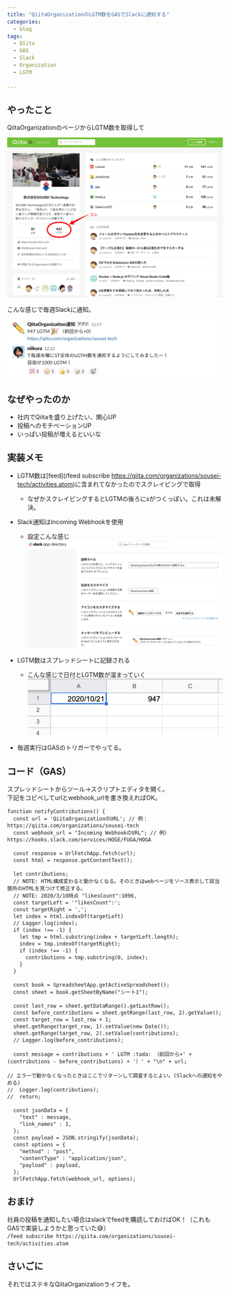 ```yaml
---
title: "QiitaOrganizationのLGTM数をGASでSlackに通知する"
categories:
  - blog
tags:
  - Qiita
  - GAS
  - Slack
  - Organization
  - LGTM

---
```


## やったこと  
  
QiitaOrganizationのページからLGTM数を取得して  
  
![image.png](/assets/images/20201022/0764fbe8-966a-2d2a-fac1-1c2c3ac3beb9.png)  
  
こんな感じで毎週Slackに通知。  
  
![image.png](/assets/images/20201022/f3bff1f2-960d-a4fe-0b93-341725078c51.png)  
  
## なぜやったのか  
  
- 社内でQiitaを盛り上げたい、関心UP  
- 投稿へのモチベーションUP  
- いっぱい投稿が増えるといいな  
  
  
## 実装メモ  
  
- LGTM数は[feed](/feed subscribe https://qiita.com/organizations/sousei-tech/activities.atom)に含まれてなかったのでスクレイピングで取得  
    - なぜかスクレイピングするとLGTMの後ろにsがつくっぽい。これは未解決。  
- Slack通知はIncoming Webhookを使用  
    - 設定こんな感じ ![image.png](/assets/images/20201022/1edd93b9-0a99-a7af-5676-c6e63e46634a.png)  
- LGTM数はスプレッドシートに記録される  
    - こんな感じで日付とLGTM数が溜まっていく ![image.png](/assets/images/20201022/5c1cab69-0e1f-433a-1e8e-5e678449eb14.png)  
  
- 毎週実行はGASのトリガーでやってる。  
  
## コード（GAS）  
  
スプレッドシートからツール→スクリプトエディタを開く。  
下記をコピペしてurlとwebhook_urlを書き換えればOK。  
  
```
function notifyContributions() {
  const url = 'QiitaOrganizationのURL'; // 例： https://qiita.com/organizations/sousei-tech
  const webhook_url = "Incoming WebhookのURL"; // 例）https://hooks.slack.com/services/HOGE/FUGA/HOGA

  const response = UrlFetchApp.fetch(url);
  const html = response.getContentText();
  
  let contributions;
  // NOTE: HTML構成変わると動かなくなる。そのときはwebページをソース表示して該当箇所のHTMLを見つけて修正する。
  // NOTE: 2020/3/10時点 "likesCount":1096,
  const targetLeft = '"likesCount":';
  const targetRight = ',';
  let index = html.indexOf(targetLeft)
  // Logger.log(index);
  if (index !== -1) {
    let tmp = html.substring(index + targetLeft.length);
    index = tmp.indexOf(targetRight);
    if (index !== -1) {
      contributions = tmp.substring(0, index);
    }
  }
  
  const book = SpreadsheetApp.getActiveSpreadsheet();
  const sheet = book.getSheetByName("シート1");

  const last_row = sheet.getDataRange().getLastRow();
  const before_contributions = sheet.getRange(last_row, 2).getValue();
  const target_row = last_row + 1;
  sheet.getRange(target_row, 1).setValue(new Date());
  sheet.getRange(target_row, 2).setValue(contributions);
  // Logger.log(before_contributions);
  
  const message = contributions + ' LGTM :tada: （前回から+' + (contributions - before_contributions) + '）' + "\n" + url;
  
// エラーで動かなくなったときはここでリターンして調査するとよい。(Slackへの通知をやめる)
//  Logger.log(contributions);
//  return;

  const jsonData = {
    "text" : message,
    "link_names" : 1,
  };
  const payload = JSON.stringify(jsonData);  
  const options = {
    "method" : "post",
    "contentType" : "application/json",
    "payload" : payload,
  };
  UrlFetchApp.fetch(webhook_url, options);
```

## おまけ  
  
社員の投稿を通知したい場合はslackでfeedを購読しておけばOK！（これもGASで実装しようかと思っていた😅）  
`/feed subscribe https://qiita.com/organizations/sousei-tech/activities.atom`  
  
## さいごに  
  
それではステキなQiitaOrganizationライフを。  
